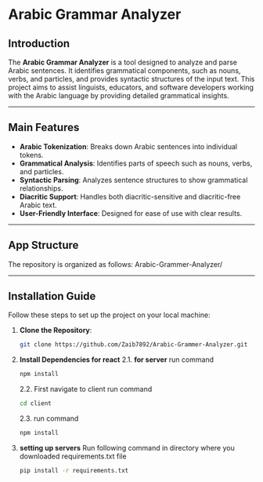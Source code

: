 # Arabic Grammar Analyzer

## Introduction
The **Arabic Grammar Analyzer** is a tool designed to analyze and parse Arabic sentences. It identifies grammatical components, such as nouns, verbs, and particles, and provides syntactic structures of the input text. This project aims to assist linguists, educators, and software developers working with the Arabic language by providing detailed grammatical insights.

---

## Main Features
- **Arabic Tokenization**: Breaks down Arabic sentences into individual tokens.
- **Grammatical Analysis**: Identifies parts of speech such as nouns, verbs, and particles.
- **Syntactic Parsing**: Analyzes sentence structures to show grammatical relationships.
- **Diacritic Support**: Handles both diacritic-sensitive and diacritic-free Arabic text.
- **User-Friendly Interface**: Designed for ease of use with clear results.

---

## App Structure
The repository is organized as follows:
Arabic-Grammer-Analyzer/ 


---

## Installation Guide
Follow these steps to set up the project on your local machine:

1. **Clone the Repository**:
   ```bash
   git clone https://github.com/Zaib7892/Arabic-Grammer-Analyzer.git
2. **Install Dependencies for react**
   2.1. **for server**
   run command
   ```bash
   npm install
   ```
   2.2.
   First navigate to client
   run command
   ```bash
   cd client
   ```
   2.3.
   run command
   ```bash
   npm install
   ```
3. **setting up servers**
   Run following command in directory where you downloaded requirements.txt file
   ```bash
   pip install -r requirements.txt
   ```
   
   
   
   

